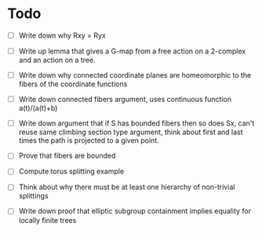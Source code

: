 # Todo
- [ ] Write down why Rxy = Ryx
- [ ] Write up lemma that gives a G-map from a free action on a 2-complex and an action on a tree.
- [ ] Write down why connected coordinate planes are homeomorphic to the fibers of the coordinate functions
- [ ] Write down connected fibers argument, uses continuous function a(t)/(a(t)+b)
- [ ] Write down argument that if S has bounded fibers then so does Sx, can't reuse same climbing section type argument, think about first and last times the path is projected to a given point. 
- [ ] Prove that fibers are bounded
- [ ] Compute torus splitting example
- [ ] Think about why there must be at least one hierarchy of non-trivial splittings
- [ ] Write down proof that elliptic subgroup containment implies equality for locally finite trees

